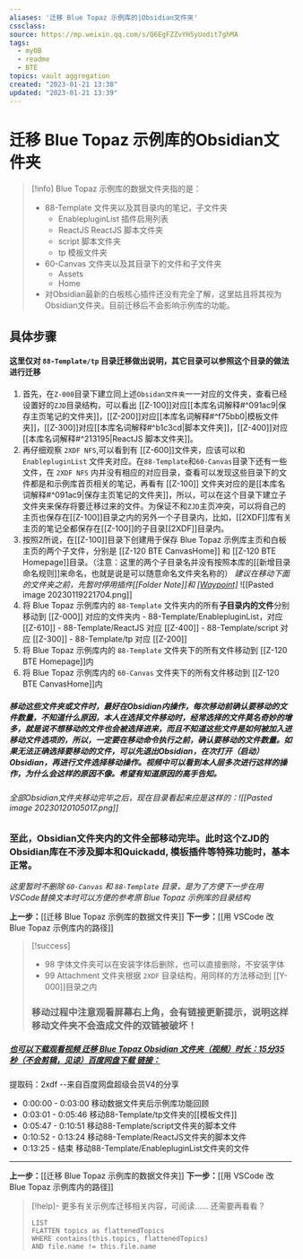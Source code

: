 ```yaml
---
aliases: '迁移 Blue Topaz 示例库的|Obsidian文件夹'
cssclass:
source: https://mp.weixin.qq.com/s/Q6EgFZZvYH5yUodit7ghMA
tags:
  - myOB
  - readme
  - BTE
topics: vault aggregation
created: "2023-01-21 13:38"
updated: "2023-01-21 13:39"
---
```

# 迁移 Blue Topaz 示例库的Obsidian文件夹
> [!info] Blue Topaz 示例库的数据文件夹指的是：
> 
> - 88-Template 文件夹以及其目录内的笔记，子文件夹 
> 	- EnablepluginList 插件启用列表
> 	- ReactJS ReactJS 脚本文件夹
> 	- script 脚本文件夹
> 	- tp 模板文件夹
> - 60-Canvas 文件夹以及其目录下的文件和子文件夹
> 	- Assets
> 	- Home
> - 对Obsidian最新的白板核心插件还没有完全了解，这里姑且将其视为Obsidian文件夹。目前迁移后不会影响示例库的功能。

## 具体步骤
#### 这里仅对 `88-Template/tp` 目录迁移做出说明，其它目录可以参照这个目录的做法进行迁移
1. 首先，在`Z-000`目录下建立同上述`Obsidan文件夹`一一对应的文件夹，查看已经设置好的`ZJD`目录结构，可以看出 [[Z-100]]对应[[本库名词解释#^091ac9|保存主页笔记的文件夹]]，[[Z-200]]对应[[本库名词解释#^f75bb0|模板文件夹]]，[[Z-300]]对应[[本库名词解释#^b1c3cd|脚本文件夹]]，[[Z-400]]对应[[本库名词解释#^213195|ReactJS 脚本文件夹]]。
2. 再仔细观察 `2XDF NFS`,可以看到有 [[Z-600]]文件夹，应该可以和 `EnablepluginList` 文件夹对应。在`88-Template`和`60-Canvas`目录下还有一些文件，在 `2XDF NFS` 内并没有相应的对应目录，查看可以发现这些目录下的文件都是和示例库首页相关的笔记，再看有 [[Z-100]] 文件夹对应的是[[本库名词解释#^091ac9|保存主页笔记的文件夹]]，所以，可以在这个目录下建立子文件夹来保存将要迁移过来的文件。为保证不和`ZJD`主页冲突，可以将自己的主页也保存在[[Z-100]]目录之内的另外一个子目录内，比如，[[2XDF]]库有关主页的笔记全都保存在[[Z-100]]的子目录[[2XDF]]目录内。
3. 按照2所说，在[[Z-100]]目录下创建用于保存 Blue Topaz 示例库主页和白板主页的两个子文件，分别是 [[Z-120 BTE CanvasHome]] 和 [[Z-120 BTE Homepage]]目录。（注意：这里的两个子目录名并没有按照本库的[[新增目录命名规则]]来命名，也就是说是可以随意命名文件夹名称的）
	_建议在移动下面的文件夹之前，先暂时停用插件[[Folder Note]]和 [[Waypoint]](也可以不关闭，怀疑当这两个插件开着时进行文件夹移动，好像有点儿问题，不确定。本人是在关闭这两个插件后进行移动操作的)_
	![[Pasted image 20230119221704.png]]
4. 将 Blue Topaz 示例库内的 `88-Template` 文件夹内的所有**子目录内的文件**分别移动到 [[Z-000]] 对应的文件夹内
		- 88-Template/EnablepluginList，对应 [[Z-610]]
		- 88-Template/ReactJS 对应 [[Z-400]]
		- 88-Template/script 对应 [[Z-300]]
		- 88-Template/tp 对应 [[Z-200]]
5. 将 Blue Topaz 示例库内的 `88-Template` 文件夹下的所有文件移动到 [[Z-120 BTE Homepage]]内
6. 将 Blue Topaz 示例库内的 `60-Canvas` 文件夹下的所有文件移动到 [[Z-120 BTE CanvasHome]]内

 ##### 移动这些文件夹或文件时，最好在Obsidian内操作，每次移动前确认要移动的文件数量，不知道什么原因，本人在选择文件移动时，经常选择的文件莫名奇妙的增多，就是说不想移动的文件也会被选择进来，而且不知道这些文件是如何被加入进移动文件选项的，所以，一定要在移动命令执行之前，确认要移动的文件数量。如果无法正确选择要移动的文件，可以先退出Obsidian，在次打开（启动）Obsidian，再进行文件选择移动操作。视频中可以看到本人层多次进行这样的操作，为什么会这样的原因不像。希望有知道原因的高手告知。

###### 全部Obsidian文件夹移动完毕之后，现在目录看起来应是这样的：![[Pasted image 20230120105017.png]]

 ### 至此，Obsidian文件夹内的文件全部移动完毕。此时这个ZJD的Obsidian库在不涉及脚本和Quickadd, 模板插件等特殊功能时，基本正常。

*这里暂时不删除 `60-Canvas` 和 `88-Template` 目录，是为了方便下一步在用VSCode替换文本时可以方便的参考原 Blue Topaz 示例库的目录结构*
 
 **上一步：**[[迁移 Blue Topaz 示例库的数据文件夹]]
 **下一步：**[[用 VSCode 改 Blue Topaz 示例库内的路径]]



> [!success]
> - 98 字体文件夹可以在安装字体后删除，也可以直接删除，不安装字体
> - 99 Attachment 文件夹根据 `2XDF` 目录结构，用同样的方法移动到 [[Y-000]]目录之内
> ### 移动过程中注意观看屏幕右上角，会有链接更新提示，说明这样移动文件夹不会造成文件的双链被破坏！
##### [也可以下载观看视频 迁移 Blue Topaz Obsidian 文件夹（视频）时长：15分35秒（不会剪辑，见谅）百度网盘下载 链接：](https://pan.baidu.com/s/1cKfHD-bzYh3Ww31RfsV9xw?pwd=2xdf )
提取码：2xdf 
--来自百度网盘超级会员V4的分享
- 0:00:00 - 0:03:00 移动数据文件夹后示例库功能回顾
- 0:03:01 - 0:05:46 移动88-Template/tp文件夹的[[模板文件]]
- 0:05:47 - 0:10:51 移动88-Template/script文件夹的脚本文件
- 0:10:52 - 0:13:24 移动88-Template/ReactJS文件夹的脚本文件
- 0:13:25 - 结束 移动88-Template/EnablepluginList文件夹的文件 

---
**上一步：**[[迁移 Blue Topaz 示例库的数据文件夹]]
**下一步：**[[用 VSCode 改 Blue Topaz 示例库内的路径]]

> [!help]- 更多有关示例库迁移相关内容，可阅读……
> 还需要再看看？
>
> ```dataview
> LIST
> FLATTEN topics as flattenedTopics
> WHERE contains(this.topics, flattenedTopics)
> AND file.name != this.file.name
> ```
>
